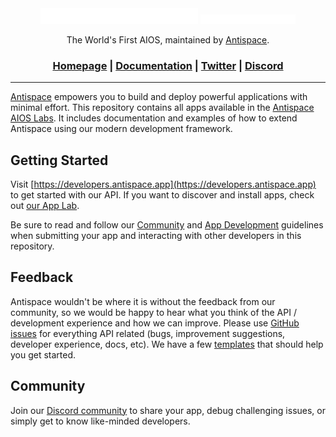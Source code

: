 <div align="center">
<picture>
  <img alt="antispace" media="(prefers-color-scheme: light)" src="/docs/antispace.svg" width="50%" height="auto">
  <img alt="aios labs" media="(prefers-color-scheme: light)" src="/docs/aios_labs.svg" width="30%" height="auto">
</picture>

  The World's First AIOS, maintained by [Antispace](https://anti.space).

<h3>
  
[Homepage](https://anti.space) | [Documentation](https://docs.anti.space/) | [Twitter](https://x.com/antispaceAI) | [Discord](https://discord.gg/64XZqNU6JF)

</h3>
</div>

---

[Antispace](https://anti.space) empowers you to build and deploy powerful applications with minimal effort. This repository contains all apps available in the [Antispace AIOS Labs](https://antispace.app/lab). It includes documentation and examples of how to extend Antispace using our modern development framework.

## Getting Started

Visit [https://developers.antispace.app](https://developers.antispace.app) to get started with our API. If you want to discover and install apps, check out [our App Lab](https://antispace.app/lab).

Be sure to read and follow our [Community](https://docs.antispace.app/community-guidelines) and [App Development](https://docs.antispace.app/app-development) guidelines when submitting your app and interacting with other developers in this repository.

## Feedback

Antispace wouldn't be where it is without the feedback from our community, so we would be happy to hear what you think of the API / development experience and how we can improve. Please use [GitHub issues](https://github.com/antispace/app-lab/issues/new/choose) for everything API related (bugs, improvement suggestions, developer experience, docs, etc). We have a few [templates](https://developers.antispace.app/examples) that should help you get started.

## Community

Join our [Discord community](https://antispace.app/community) to share your app, debug challenging issues, or simply get to know like-minded developers.

